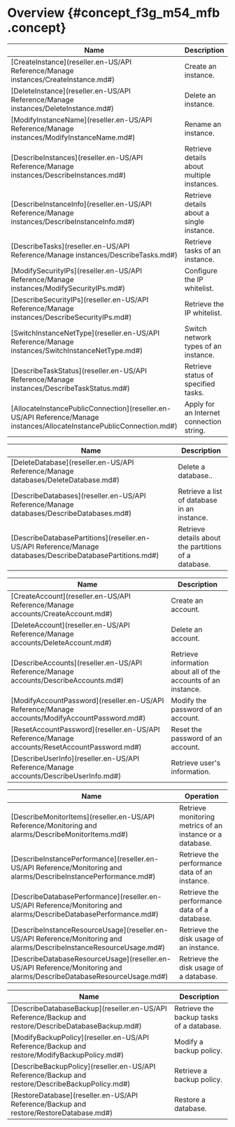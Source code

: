 # Overview {#concept_f3g_m54_mfb .concept}

|Name|Description|
|----|-----------|
|[CreateInstance](reseller.en-US/API Reference/Manage instances/CreateInstance.md#)|Create an instance.|
|[DeleteInstance](reseller.en-US/API Reference/Manage instances/DeleteInstance.md#)|Delete an instance.|
|[ModifyInstanceName](reseller.en-US/API Reference/Manage instances/ModifyInstanceName.md#)|Rename an instance.|
|[DescribeInstances](reseller.en-US/API Reference/Manage instances/DescribeInstances.md#)|Retrieve details about multiple instances.|
|[DescribeInstanceInfo](reseller.en-US/API Reference/Manage instances/DescribeInstanceInfo.md#)|Retrieve details about a single instance.|
|[DescribeTasks](reseller.en-US/API Reference/Manage instances/DescribeTasks.md#)|Retrieve tasks of an instance.|
|[ModifySecurityIPs](reseller.en-US/API Reference/Manage instances/ModifySecurityIPs.md#)|Configure the IP whitelist.|
|[DescribeSecurityIPs](reseller.en-US/API Reference/Manage instances/DescribeSecurityIPs.md#)|Retrieve the IP whitelist.|
|[SwitchInstanceNetType](reseller.en-US/API Reference/Manage instances/SwitchInstanceNetType.md#)|Switch network types of an instance.|
|[DescribeTaskStatus](reseller.en-US/API Reference/Manage instances/DescribeTaskStatus.md#)|Retrieve status of specified tasks.|
|[AllocateInstancePublicConnection](reseller.en-US/API Reference/Manage instances/AllocateInstancePublicConnection.md#)|Apply for an Internet connection string.|

|Name|Description|
|----|-----------|
|[DeleteDatabase](reseller.en-US/API Reference/Manage databases/DeleteDatabase.md#)|Delete a database..|
|[DescribeDatabases](reseller.en-US/API Reference/Manage databases/DescribeDatabases.md#)|Retrieve a list of database in an instance.|
|[DescribeDatabasePartitions](reseller.en-US/API Reference/Manage databases/DescribeDatabasePartitions.md#)|Retrieve details about the partitions of a database.|

|Name|Description|
|----|-----------|
|[CreateAccount](reseller.en-US/API Reference/Manage accounts/CreateAccount.md#)|Create an account.|
|[DeleteAccount](reseller.en-US/API Reference/Manage accounts/DeleteAccount.md#)|Delete an account.|
|[DescribeAccounts](reseller.en-US/API Reference/Manage accounts/DescribeAccounts.md#)|Retrieve information about all of the accounts of an instance.|
|[ModifyAccountPassword](reseller.en-US/API Reference/Manage accounts/ModifyAccountPassword.md#)|Modify the password of an account.|
|[ResetAccountPassword](reseller.en-US/API Reference/Manage accounts/ResetAccountPassword.md#)|Reset the password of an account.|
|[DescribeUserInfo](reseller.en-US/API Reference/Manage accounts/DescribeUserInfo.md#)|Retrieve user's information.|

|Name|Operation|
|----|---------|
|[DescribeMonitorItems](reseller.en-US/API Reference/Monitoring and alarms/DescribeMonitorItems.md#)|Retrieve monitoring metrics of an instance or a database.|
|[DescribeInstancePerformance](reseller.en-US/API Reference/Monitoring and alarms/DescribeInstancePerformance.md#)|Retrieve the performance data of an instance.|
|[DescribeDatabasePerformance](reseller.en-US/API Reference/Monitoring and alarms/DescribeDatabasePerformance.md#)|Retrieve the performance data of a database.|
|[DescribeInstanceResourceUsage](reseller.en-US/API Reference/Monitoring and alarms/DescribeInstanceResourceUsage.md#)|Retrieve the disk usage of an instance.|
|[DescribeDatabaseResourceUsage](reseller.en-US/API Reference/Monitoring and alarms/DescribeDatabaseResourceUsage.md#)|Retrieve the disk usage of a database.|

|Name|Description|
|----|-----------|
|[DescribeDatabaseBackup](reseller.en-US/API Reference/Backup and restore/DescribeDatabaseBackup.md#)|Retrieve the backup tasks of a database.|
|[ModifyBackupPolicy](reseller.en-US/API Reference/Backup and restore/ModifyBackupPolicy.md#)|Modify a backup policy.|
|[DescribeBackupPolicy](reseller.en-US/API Reference/Backup and restore/DescribeBackupPolicy.md#)|Retrieve a backup policy.|
|[RestoreDatabase](reseller.en-US/API Reference/Backup and restore/RestoreDatabase.md#)|Restore a database.|

